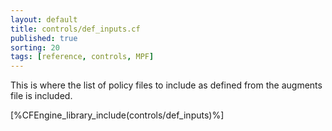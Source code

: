 ```yaml
---
layout: default
title: controls/def_inputs.cf
published: true
sorting: 20
tags: [reference, controls, MPF]
---
```


This is where the list of policy files to include as defined from the augments
file is included.

[%CFEngine_library_include(controls/def_inputs)%]

